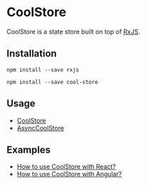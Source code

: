 # CoolStore

CoolStore is a state store built on top of [RxJS](https://www.npmjs.com/package/rxjs).

## Installation

```
npm install --save rxjs
```

```
npm install --save cool-store
```

## Usage

- [CoolStore](https://github.com/Maxvien/cool-store/blob/master/test/cool-store.test.ts)
- [AsyncCoolStore](https://github.com/Maxvien/cool-store/blob/master/test/async-cool-store.test.ts)

## Examples

- [How to use CoolStore with React?](https://github.com/Maxvien/cool-store/tree/master/examples/cool-store-react)
- [How to use CoolStore with Angular?](https://github.com/Maxvien/cool-store/tree/master/examples/cool-store-angular)

